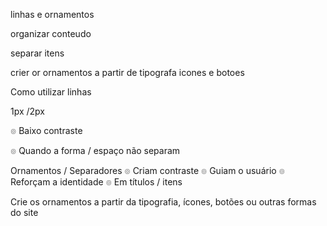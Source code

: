 linhas e ornamentos 

organizar conteudo 

separar itens 

crier or ornamentos a partir de tipografa icones e botoes 

Como utilizar linhas

1px /2px 

๏ Baixo contraste

๏ Quando a forma / espaço não separam

Ornamentos / Separadores ๏ Criam contraste ๏ Guiam o usuário ๏ Reforçam a identidade ๏ Em títulos / itens

Crie os ornamentos a partir da tipografia, ícones, botões ou outras formas do site
